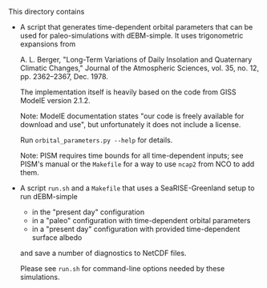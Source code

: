 This directory contains

- A script that generates time-dependent orbital parameters that can be used for
  paleo-simulations with dEBM-simple. It uses trigonometric expansions from

  A. L. Berger, "Long-Term Variations of Daily Insolation and Quaternary Climatic
  Changes," Journal of the Atmospheric Sciences, vol. 35, no. 12, pp. 2362–2367, Dec.
  1978.

  The implementation itself is heavily based on the code from GISS ModelE version 2.1.2.

  Note: ModelE documentation states "our code is freely available for download and use",
  but unfortunately it does not include a license.

  Run `orbital_parameters.py --help` for details.

  Note: PISM requires time bounds for all time-dependent inputs; see PISM's manual or the
  `Makefile` for a way to use `ncap2` from NCO to add them.

- A script `run.sh` and a `Makefile` that uses a SeaRISE-Greenland setup to run
  dEBM-simple

  - in the "present day" configuration
  - in a "paleo" configuration with time-dependent orbital parameters
  - in a "present day" configuration with provided time-dependent surface albedo

  and save a number of diagnostics to NetCDF files.

  Please see `run.sh` for command-line options needed by these simulations.

